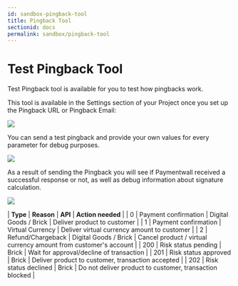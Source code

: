```yaml
---
id: sandbox-pingback-tool
title: Pingback Tool
sectionid: docs
permalink: sandbox/pingback-tool
---
```


# Test Pingback Tool

Test Pingback tool is available for you to test how pingbacks work.

This tool is available in the Settings section of your Project once you set up the Pingback URL or Pingback Email:

<div class="docs-img">
    <img src="https://api.paymentwall.com/content/design/files/developers/documentation/apis/pingback/pw_pingback_url(1).png">
</div>

You can send a test pingback and provide your own values for every parameter for debug purposes.

<div class="docs-img">
    <img src="https://api.paymentwall.com/content/design/files/developers/documentation/apis/pingback/pw_test_pingback_2.png">
</div>

As a result of sending the Pingback you will see if Paymentwall received a successful response or not, as well as debug information about signature calculation.

<div class="docs-img">
    <img src="https://api.paymentwall.com/content/design/files/developers/documentation/apis/pingback/pw_test_pingback_success_2.png">
</div>

| **Type** | **Reason** | **API** | **Action needed** |
| 0 | Payment confirmation | Digital Goods / Brick | Deliver product to customer |
| 1 | Payment confirmation | Virtual Currency | Deliver virtual currency amount to customer |
| 2 | Refund/Chargeback | Digital Goods / Brick | Cancel product / virtual currency amount from customer's account |
| 200 | Risk status pending | Brick | Wait for approval/decline of transaction |
| 201 | Risk status approved | Brick | 	Deliver product to customer, transaction accepted |
| 202 | Risk status declined | Brick | Do not deliver product to customer, transaction blocked |
